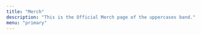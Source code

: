 ```yaml
---
title: "Merch"
description: "This is the Official Merch page of the uppercases band."
menu: "primary"
---
```


